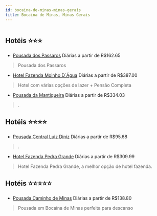 ```yaml
---
id: bocaina-de-minas-minas-gerais
title: Bocaina de Minas, Minas Gerais
---
```


<center><img src="https://static.hotelurbano.com/reservas/prod0/7/7133/5b6f0cf788a77_pousada-dos-passaros.jpg" alt="" /></center>


## Hotéis ⭐️⭐️⭐️

-    [Pousada dos Passaros](https://www.hurb.com/aud/https://www.hurb.com/hoteis/bocaina-de-minas/pousada-dos-passaros-7133?cmp=18055) Diárias a partir de R$162.65
   > Pousada dos Passaros
-    [Hotel Fazenda Moinho D´Água](https://www.hurb.com/aud/https://www.hurb.com/hoteis/bocaina-de-minas/hotel-fazenda-moinho-dagua-799?cmp=18055) Diárias a partir de R$387.00
   > Hotel com várias opções de lazer + Pensão Completa
-    [Pousada da Mantiqueira](https://www.hurb.com/aud/https://www.hurb.com/hoteis/bocaina-de-minas/pousada-da-mantiqueira-10699?cmp=18055) Diárias a partir de R$334.03
   > .

## Hotéis ⭐️⭐️⭐️⭐️

-    [Pousada Central Luiz Diniz](https://www.hurb.com/aud/https://www.hurb.com/hoteis/bocaina-de-minas/pousada-central-luiz-diniz-16517?cmp=18055) Diárias a partir de R$95.68
   > .
-    [Hotel Fazenda Pedra Grande](https://www.hurb.com/aud/https://www.hurb.com/hoteis/bocaina-de-minas/hotel-fazenda-pedra-grande-16660?cmp=18055) Diárias a partir de R$309.99
   > Hotel Fazenda Pedra Grande, a melhor opção de hotel fazenda.

## Hotéis ⭐️⭐️⭐️⭐️⭐️

-    [Pousada Caminho de Minas](https://www.hurb.com/aud/https://www.hurb.com/hoteis/bela-vista/pousada-caminho-de-minas-5599?cmp=18055) Diárias a partir de R$138.80
   > Pousada em Bocaína de Minas perfeita para descanso
